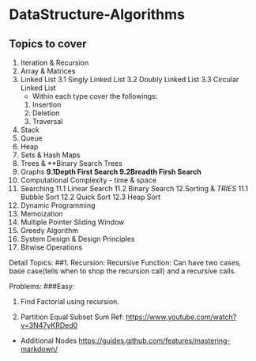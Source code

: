 # DataStructure-Algorithms

## Topics to cover
1. Iteration & Recursion
2. Array & Matrices
3. Linked List
  3.1 Singly Linked List
  3.2 Doubly Linked List
  3.3 Circular Linked List
   * Within each type cover the followings:
   1. Insertion
   2. Deletion
   3. Traversal
4. Stack 
5. Queue
6. Heap
7. Sets & Hash Maps
8. Trees & **Binary Search Trees
9. Graphs 
  **9.1Depth First Search
  9.2Breadth Firsh Search**
10. Computational Complexity - time & space
11. Searching
    11.1 Linear Search
    11.2 Binary Search
12.Sorting & *TRIES*
    11.1 Bubble Sort
    12.2 Quick Sort
    12.3 Heap Sort
13. Dynamic Programming
14. Memoization
15. Multiple Pointer Sliding Window 
16. Greedy Algorithm
17. System Design & Design Principles
18. Bitwise Operations


Detail Topics:
##1. Recursion:
Recursive Function: Can have two cases, base case(tells when to shop the recursion call) and a recursive calls.

Problems:
###Easy:
1. Find Factorial using recursion.


1. Partition Equal Subset Sum
Ref: https://www.youtube.com/watch?v=3N47yKRDed0

    
    
    
    
   
   
   
*   Additional Nodes
https://guides.github.com/features/mastering-markdown/

